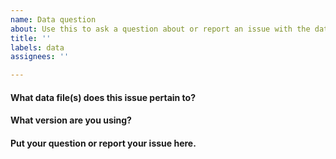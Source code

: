 ```yaml
---
name: Data question
about: Use this to ask a question about or report an issue with the data provided with annoFuse
title: ''
labels: data
assignees: ''

---
```


#### What data file(s) does this issue pertain to?



#### What version are you using?
<!--You may want to check if the issue has been resolved in an updated release-->


#### Put your question or report your issue here.


